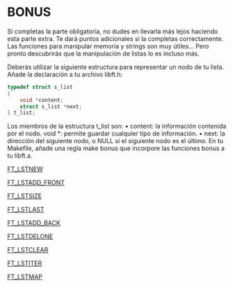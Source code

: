 # BONUS

Si completas la parte obligatoria, no dudes en llevarla más lejos haciendo esta parte extra. Te dará puntos adicionales si la completas correctamente.
Las funciones para manipular memoria y strings son muy útiles... Pero pronto descubrirás que la manipulación de listas lo es incluso más.

Deberás utilizar la siguiente estructura para representar un nodo de tu lista. Añade la declaración a tu archivo libft.h:

```c
typedef struct s_list
{
	void *content;
	struct s_list *next;
} t_list;
```

Los miembros de la estructura t_list son:
    • content: la información contenida por el nodo.
void *: permite guardar cualquier tipo de información.
    • next: la dirección del siguiente nodo, o NULL si el siguiente nodo es el último.
En tu Makefile, añade una regla make bonus que incorpore las funciones bonus a tu libft.a.

[FT_LSTNEW](./FT_LSTNEW.md)

[FT_LSTADD_FRONT](./FT_LSTADD_FRONT.md)

[FT_LSTSIZE](./FT_LSTSIZE.md)

[FT_LSTLAST](./FT_LSTLAST.md)

[FT_LSTADD_BACK](./FT_LSTADD_BACK.md)

[FT_LSTDELONE](./FT_LSTDELONE.md)

[FT_LSTCLEAR](./FT_LSTCLEAR.md)

[FT_LSTITER](./FT_LSTITER.md)

[FT_LSTMAP](./FT_LSTMAP.md)